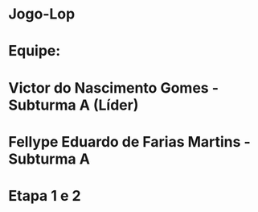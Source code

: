 # Jogo-Lop
# Equipe: 
# Victor do Nascimento Gomes - Subturma A (Líder) 
# Fellype Eduardo de Farias Martins - Subturma A 
# Etapa 1 e 2

